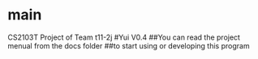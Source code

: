 # main
CS2103T Project of Team t11-2j
#Yui V0.4
##You can read the project menual from the docs folder 
##to start using or developing this program
